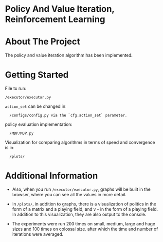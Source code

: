 # Policy And Value Iteration, Reinforcement Learning

# About The Project

The policy and value iteration algorithm has been implemented.


# Getting Started
      
File to run: 
    
    /executor/executor.py
 
 
 `action_set` can be changed in:

      /configs/config.py via the `cfg.action_set` parameter.

policy evaluation implementation:

      /MDP/MDP.py

Visualization for comparing algorithms in terms of speed and convergence is in:

      /plots/


# Additional Information

- Also, when you run `/executor/executor.py`, graphs will be built in the browser, where you can see all the values in more detail.

- In `/plots/`, in addition to graphs, there is a visualization of politics in the form of a matrix and a playing field, and v - in the form of a playing field. In addition to this visualization, they are also output to the console.

- The experiments were run 200 times on small, medium, large and huge sizes and 100 times on colossal size.
after which the time and number of iterations were averaged.
